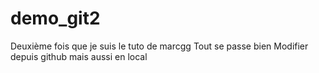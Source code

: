 # demo_git2
Deuxième fois que je suis le tuto de marcgg
Tout se passe bien
Modifier depuis github
mais aussi en local
